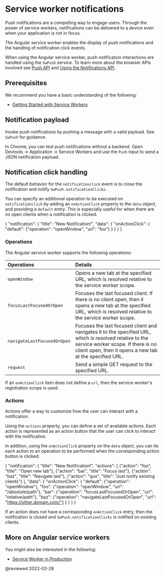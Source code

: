 # Service worker notifications

Push notifications are a compelling way to engage users.
Through the power of service workers, notifications can be delivered to a device even when your application is not in focus.

The Angular service worker enables the display of push notifications and the handling of notification click events.

<div class="alert is-helpful">

When using the Angular service worker, push notification interactions are handled using the `SwPush` service.
To learn more about the browser APIs involved see [Push API](https://developer.mozilla.org/docs/Web/API/Push_API) and [Using the Notifications API](https://developer.mozilla.org/docs/Web/API/Notifications_API/Using_the_Notifications_API).

</div>

## Prerequisites

We recommend you have a basic understanding of the following:

*   [Getting Started with Service Workers](guide/service-worker-getting-started)

## Notification payload

Invoke push notifications by pushing a message with a valid payload.
See `SwPush` for guidance.

<div class="alert is-helpful">

In Chrome, you can test push notifications without a backend.
Open Devtools -&gt; Application -&gt; Service Workers and use the `Push` input to send a JSON notification payload.

</div>

## Notification click handling

The default behavior for the `notificationclick` event is to close the notification and notify `SwPush.notificationClicks`.

You can specify an additional operation to be executed on `notificationclick` by adding an `onActionClick` property to the `data` object, and providing a `default` entry.
This is especially useful for when there are no open clients when a notification is clicked.

<code-example format="json" language="json">

{
  "notification": {
    "title": "New Notification!",
    "data": {
      "onActionClick": {
        "default": {"operation": "openWindow", "url": "foo"}
      }
    }
  }
}

</code-example>

### Operations

The Angular service worker supports the following operations:

| Operations                  | Details |
|:---                         |:---     |
| `openWindow`                | Opens a new tab at the specified URL, which is resolved relative to the service worker scope.                                                                                                            |
| `focusLastFocusedOrOpen`    | Focuses the last focused client. If there is no client open, then it opens a new tab at the specified URL, which is resolved relative to the service worker scope.                                       |
| `navigateLastFocusedOrOpen` | Focuses the last focused client and navigates it to the specified URL, which is resolved relative to the service worker scope. If there is no client open, then it opens a new tab at the specified URL. |
| `request`                     | Send a simple GET request to the specified URL.                                                                                                                                                          |

<div class="alert is-important">

If an `onActionClick` item does not define a `url`, then the service worker's registration scope is used.
  
</div>

### Actions

Actions offer a way to customize how the user can interact with a notification.

Using the `actions` property, you can define a set of available actions.
Each action is represented as an action button that the user can click to interact with the notification.

In addition, using the `onActionClick` property on the `data` object, you can tie each action to an operation to be performed when the corresponding action button is clicked:

<code-example format="typescript" language="typescript">

{
  "notification": {
    "title": "New Notification!",
    "actions": [
      {"action": "foo", "title": "Open new tab"},
      {"action": "bar", "title": "Focus last"},
      {"action": "baz", "title": "Navigate last"},
      {"action": "qux", "title": "Just notify existing clients"}
    ],
    "data": {
      "onActionClick": {
        "default": {"operation": "openWindow"},
        "foo": {"operation": "openWindow", "url": "/absolute/path"},
        "bar": {"operation": "focusLastFocusedOrOpen", "url": "relative/path"},
        "baz": {"operation": "navigateLastFocusedOrOpen", "url": "https://other.domain.com/"}
      }
    }
  }
}

</code-example>

<div class="alert is-important">

If an action does not have a corresponding `onActionClick` entry, then the notification is closed and `SwPush.notificationClicks` is notified on existing clients.

</div>

## More on Angular service workers

You might also be interested in the following:

*   [Service Worker in Production](guide/service-worker-devops)

<!-- links -->

<!-- external links -->

<!-- end links -->

@reviewed 2022-02-28
